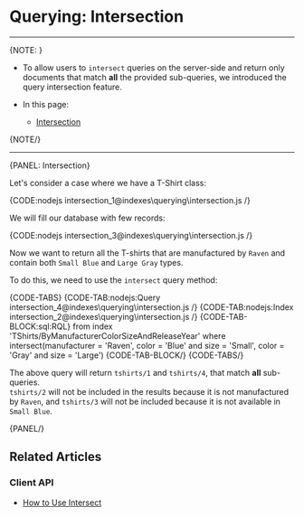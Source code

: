 # Querying: Intersection
---

{NOTE: }

* To allow users to `intersect` queries on the server-side and return only documents 
  that match **all** the provided sub-queries, we introduced the query intersection feature.

* In this page:
  * [Intersection](../../indexes/querying/intersection#intersection)

{NOTE/}

---

{PANEL: Intersection}

Let's consider a case where we have a T-Shirt class:

{CODE:nodejs intersection_1@indexes\querying\intersection.js /}

We will fill our database with few records:

{CODE:nodejs intersection_3@indexes\querying\intersection.js /}

Now we want to return all the T-shirts that are manufactured by `Raven` and contain both 
`Small Blue` and `Large Gray` types.

To do this, we need to use the `intersect` query method:

{CODE-TABS}
{CODE-TAB:nodejs:Query intersection_4@indexes\querying\intersection.js /}
{CODE-TAB:nodejs:Index intersection_2@indexes\querying\intersection.js /}
{CODE-TAB-BLOCK:sql:RQL}
from index 'TShirts/ByManufacturerColorSizeAndReleaseYear' 
where intersect(manufacturer = 'Raven', color = 'Blue' and size = 'Small', color = 'Gray' and size = 'Large') 
{CODE-TAB-BLOCK/}
{CODE-TABS/}

The above query will return `tshirts/1` and `tshirts/4`, that match **all** sub-queries.  
`tshirts/2` will not be included in the results because it is not manufactured by `Raven`, 
and `tshirts/3` will not be included because it is not available in `Small Blue`.  

{PANEL/}

## Related Articles

### Client API

- [How to Use Intersect](../../client-api/session/querying/how-to-use-intersect)
